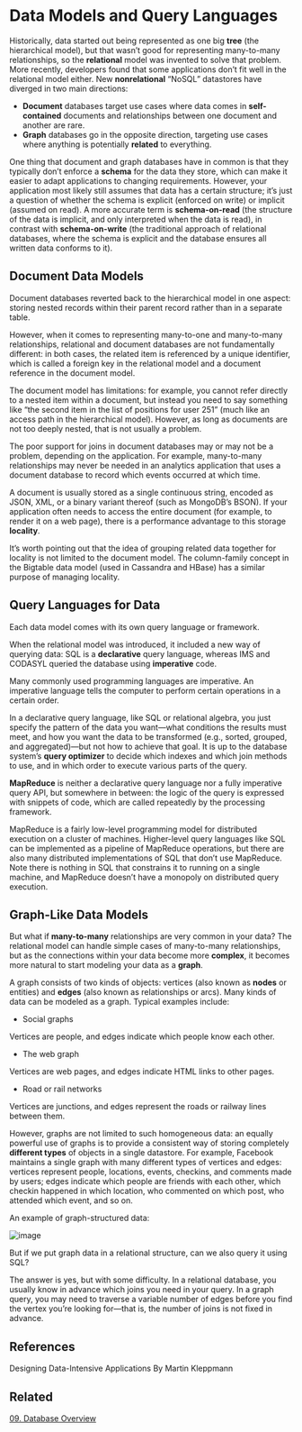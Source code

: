 # Data Models and Query Languages

Historically, data started out being represented as one big **tree** (the hierarchical model), but that wasn’t good for 
representing many-to-many relationships, so the **relational** model was invented to solve that problem. More recently, 
developers found that some applications don’t fit well in the relational model either. New **nonrelational** “NoSQL” 
datastores have diverged in two main directions:

- **Document** databases target use cases where data comes in **self-contained** documents and relationships between one 
document and another are rare.
- **Graph** databases go in the opposite direction, targeting use cases where anything is potentially **related** to everything.

One thing that document and graph databases have in common is that they typically don’t enforce a **schema** for the 
data they store, which can make it easier to adapt applications to changing requirements. However, your application 
most likely still assumes that data has a certain structure; it’s just a question of whether the schema is explicit 
(enforced on write) or implicit (assumed on read).  A more accurate term is **schema-on-read** (the structure of the 
data is implicit, and only interpreted when the data is read), in contrast with **schema-on-write** (the traditional 
approach of relational databases, where the schema is explicit and the database ensures all written data conforms to 
it).

## Document Data Models

Document databases reverted back to the hierarchical model in one aspect: storing nested records within their parent 
record rather than in a separate table.

However, when it comes to representing many-to-one and many-to-many relationships, relational and document databases 
are not fundamentally different: in both cases, the related item is referenced by a unique identifier, which is 
called a foreign key in the relational model and a document reference in the document model.

The document model has limitations: for example, you cannot refer directly to a nested item within a document, but 
instead you need to say something like “the second item in the list of positions for user 251” (much like an access 
path in the hierarchical model). However, as long as documents are not too deeply nested, that is not usually a problem.

The poor support for joins in document databases may or may not be a problem, depending on the application. For 
example, many-to-many relationships may never be needed in an analytics application that uses a document database to 
record which events occurred at which time.

A document is usually stored as a single continuous string, encoded as JSON, XML, or a binary variant thereof (such 
as MongoDB’s BSON). If your application often needs to access the entire document (for example, to render it on a 
web page), there is a performance advantage to this storage **locality**.

It’s worth pointing out that the idea of grouping related data together for locality is not limited to the document 
model. The column-family concept in the Bigtable data model (used in Cassandra and HBase) has a similar purpose of 
managing locality.

## Query Languages for Data

Each data model comes with its own query language or framework.

When the relational model was introduced, it included a new way of querying data: SQL is a **declarative** query 
language, whereas IMS and CODASYL queried the database using **imperative** code.

Many commonly used programming languages are imperative. An imperative language tells the computer to perform 
certain operations in a certain order.

In a declarative query language, like SQL or relational algebra, you just specify the pattern of the data you 
want—what conditions the results must meet, and how you want the data to be transformed (e.g., sorted, grouped, and 
aggregated)—but not how to achieve that goal. It is up to the database system’s **query optimizer** to decide which 
indexes and which join methods to use, and in which order to execute various parts of the query.

**MapReduce** is neither a declarative query language nor a fully imperative query API, but somewhere in between: the 
logic of the query is expressed with snippets of code, which are called repeatedly by the processing framework.

MapReduce is a fairly low-level programming model for distributed execution on a cluster of machines. Higher-level 
query languages like SQL can be implemented as a pipeline of MapReduce operations, but there are 
also many distributed implementations of SQL that don’t use MapReduce. Note there is nothing in SQL that constrains 
it to running on a single machine, and MapReduce doesn’t have a monopoly on distributed query execution.

## Graph-Like Data Models

But what if **many-to-many** relationships are very common in your data? The relational model can handle simple cases of 
many-to-many relationships, but as the connections within your data become more **complex**, it becomes more natural to 
start modeling your data as a **graph**.

A graph consists of two kinds of objects: vertices (also known as **nodes** or entities) and **edges** (also known as 
relationships or arcs). Many kinds of data can be modeled as a graph. Typical examples include:

- Social graphs

Vertices are people, and edges indicate which people know each other.

- The web graph

Vertices are web pages, and edges indicate HTML links to other pages.

- Road or rail networks

Vertices are junctions, and edges represent the roads or railway lines between them.

However, graphs are not limited to such homogeneous data: an equally powerful use of graphs is to provide a 
consistent way of storing completely **different types** of objects in a single datastore. For example, Facebook 
maintains a single graph with many different types of vertices and edges: vertices represent people, locations, 
events, checkins, and comments made by users; edges indicate which people are friends with each other, which checkin 
happened in which location, who commented on which post, who attended which event, and so on.

An example of graph-structured data:

![image](https://user-images.githubusercontent.com/47337188/232368392-4c4f9f26-7647-4fba-97b0-dc69f7d03a80.png)

But if we put graph data in a relational structure, can we also query it using SQL?

The answer is yes, but with some difficulty. In a relational database, you usually know in advance which joins you 
need in your query. In a graph query, you may need to traverse a variable number of edges before you find the vertex 
you’re looking for—that is, the number of joins is not fixed in advance.

## References

Designing Data-Intensive Applications By Martin Kleppmann

## Related

[09. Database Overview](09.%20Database%20Overview.pdf)
